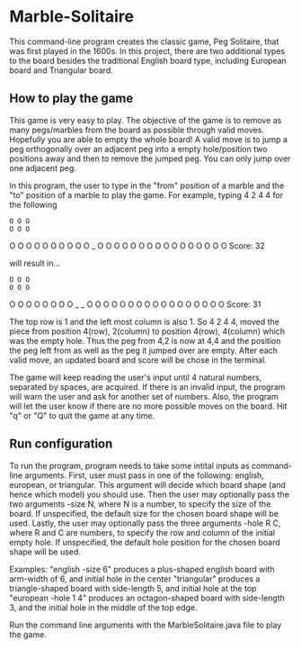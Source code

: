 # Marble-Solitaire

This command-line program creates the classic game, Peg Solitaire, that was first played in the 1600s. In this project, there are two additional types to the board besides the traditional English board type, including European board and Triangular board.

## How to play the game

This game is very easy to play. The objective of the game is to remove as many pegs/marbles from the board as possible through valid moves. Hopefully you are able to empty the whole board! A valid move is to jump a peg orthogonally over an adjacent peg into a empty hole/position two positions away and then to remove the jumped peg. You can only jump over one adjacent peg.

In this program, the user to type in the "from" position of a marble and the "to" position of a marble to play the game. For example, typing 4 2 4 4 for the following

    O O O
    O O O
O O O O O O O
O O O _ O O O
O O O O O O O
    O O O
    O O O
Score: 32

will result in...

    O O O
    O O O
O O O O O O O
O _ _ O O O O
O O O O O O O
    O O O
    O O O
Score: 31

The top row is 1 and the left most column is also 1. So 4 2 4 4, moved the piece from position 4(row), 2(column) to position 4(row), 4(column) which was the empty hole. Thus the peg from 4,2 is now at 4,4 and the position the peg left from as well as the peg it jumped over are empty. After each valid move, an updated board and score will be chose in the terminal.

The game will keep reading the user's input until 4 natural numbers, separated by spaces, are acquired. If there is an invalid input, the program will warn the user and ask for another set of numbers. Also, the program will let the user know if there are no more possible moves on the board. Hit "q" or "Q" to quit the game at any time.

## Run configuration 

To run the program, program needs to take some intital inputs as command-line arguments. First, user must pass in one of the following: english, european, or triangular. This argument will decide which board shape (and hence which model) you should use. Then the user may optionally pass the two arguments -size N, where N is a number, to specify the size of the board. If unspecified, the default size for the chosen board shape will be used. Lastly, the user may optionally pass the three arguments -hole R C, where R and C are numbers, to specify the row and column of the initial empty hole. If unspecified, the default hole position for the chosen board shape will be used. 

Examples:
"english -size 6" produces a plus-shaped english board with arm-width of 6, and initial hole in the center
"triangular" produces a triangle-shaped board with side-length 5, and initial hole at the top
"european -hole 1 4" produces an octagon-shaped board with side-length 3, and the initial hole in the middle of the top edge.

Run the command line arguments with the MarbleSolitaire.java file to play the game. 
